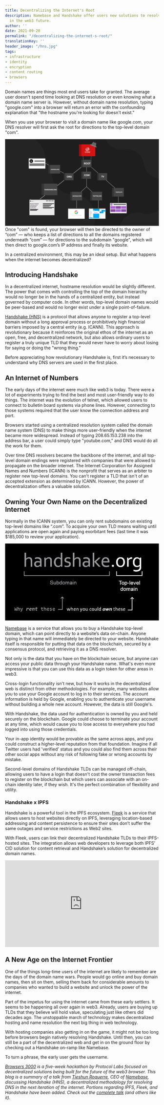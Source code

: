 ```yaml
---
title: Decentralizing the Internet's Root
description: Namebase and Handshake offer users new solutions to resolving hostnames
  in the web3 future.
author: ''
date: 2021-09-20
permalink: "/decentralizing-the-internet-s-root/"
translationKey: ''
header_image: "/hns.jpg"
tags:
- infrastructure
- identity
- encryption
- content routing
- browsers
---
```


Domain names are things most end users take for granted. The average user doesn't spend time looking at DNS resolution or even knowing what a domain name server is. However, without domain name resolution, typing "google.com" into a browser will return an error with the confounding explanation that "the hostname you're looking for doesn't exist."

When you use your browser to visit a domain name like google.com, your DNS resolver will first ask the root for directions to the top-level domain "com".

![ICAAN controls the DNS root](../assets/icann-controls-the-dns-root.png)  
Once "com" is found, your browser will then be directed to the owner of “com” — who keeps a list of directions to all the domains registered underneath “com” — for directions to the subdomain "google", which will then direct to google.com’s IP address and finally its website.

In a centralized environment, this may be an ideal setup. But what happens when the internet becomes decentralized?

## Introducing Handshake

In a decentralized internet, hostname resolution would be slightly different. The power that comes with controlling the top of the domain hierarchy would no longer be in the hands of a centralized entity, but instead governed by computer code. In other words, top-level domain names would be peer-based and would no longer exist under a single point-of-failure.

[Handshake (HNS)](https://handshake.org/) is a protocol that allows anyone to register a top-level domain without a long approval process or prohibitively high financial barriers imposed by a central entity (e.g. ICANN). This approach is revolutionary because it reinforces the original ethos of the internet as an open, free, and decentralized network, but also allows ordinary users to register a truly unique TLD that they would never have to worry about losing for saying or doing the "wrong thing."

Before appreciating how revolutionary Handshake is, first it’s necessary to understand why DNS servers are used in the first place.

## An Internet of Numbers

The early days of the internet were much like web3 is today. There were a lot of experiments trying to find the best and most user-friendly way to do things. The internet was the evolution of telnet, which allowed users to connect to bulletin board systems via phone lines. However, connecting to those systems required that the user know the connection address and port.

Browsers started using a centralized resolution system called the domain name system (DNS) to make things more user-friendly when the internet became more widespread. Instead of typing 208.65.153.238 into the address bar, a user could simply type "youtube.com," and DNS would do all the work for them.

Over time DNS resolvers became the backbone of the internet, and all top-level domain endings were registered with companies that were allowed to propagate on the broader internet. The Internet Corporation for Assigned Names and Numbers (ICANN) is the nonprofit that serves as an arbiter to register new top-level domains. You can't register a TLD that isn't of an accepted extension as determined by ICANN. However, the power of decentralization offers a valuable solution.

## Owning Your Own Name on the Decentralized Internet

Normally in the ICANN system, you can only rent subdomains on existing top-level domains like “.com”. To acquire your own TLD means waiting until applications are open again and paying exorbitant fees (last time it was $185,000 to review your application).

![Why rent when you can own](../assets/why-rent-when-you-can-own-smaller-black.png)

[Namebase](https://www.namebase.io/) is a service that allows you to buy a Handshake top-level domain, which can point directly to a website’s data on-chain. Anyone typing in that name will immediately be directed to your website. Handshake itself is responsible for putting that data on the blockchain, secured by a consensus protocol, and retrieving it as a DNS resolver.

Not only is the data that you have on the blockchain secure, but anyone can access your public data through your Handshake name. What's even more impressive is that you can use this data as a login token for other areas in web3.

Cross-login functionality isn't new, but how it works in the decentralized web is distinct from other methodologies. For example, many websites allow you to use your Google account to log in to their services. The account information is held by Google, enabling you to authenticate your username without building a whole new account. However, the data is still Google's.

With Handshake, the data used for authentication is owned by you and held securely on the blockchain. Google could choose to terminate your account at any time, which would cause you to lose access to everywhere you had logged into using those credentials.

Your in-app identity would be provable as the same across apps, and you could construct a higher-level reputation from that foundation. Imagine if all Twitter users had 'verified' status and you could also find them across their other social apps without any risk of following fake or wrong accounts by mistake.

Second-level domains of Handshake TLDs can be managed off-chain, allowing users to have a login that doesn't cost the owner transaction fees to register on the blockchain but which users can associate with an on-chain identity later, if they wish. It's the perfect combination of flexibility and utility.

### Handshake x IPFS

Handshake is a powerful tool in the IPFS ecosystem. [Fleek](https://fleek.co/) is a service that allows users to host websites directly on IPFS, leveraging location-based addressing and content persistence to ensure their sites don’t suffer the same outages and service restrictions as Web2 sites.

With Fleek, users can link their decentralized Handshake TLDs to their IPFS-hosted sites. The integration allows web developers to leverage both IPFS’ CID solution for content retrieval and Handshake’s solution for decentralized domain names.

<div style="position: relative; padding-bottom: 56.25%; height: 0; overflow: hidden;">
  <iframe src="https://www.youtube.com/embed/OQiUK1Si_ck" style="position: absolute; top: 0; left: 0; width: 100%; height: 100%; border:0;" allowfullscreen title="Browsers 3000: Decentralizing the Internet's root with (HNS) Handshake - Tieshun Roquerre"></iframe>
</div>

## A New Age on the Internet Frontier

One of the things long-time users of the internet are likely to remember are the days of the domain name wars. People would go online and buy domain names, then sit on them, selling them back for considerable amounts to companies who wanted to build a website and unlock the power of the internet.

Part of the impetus for using the internet came from these early settlers. It seems to be happening all over again in web3. Already, users are buying up TLDs that they believe will hold value, speculating just like others did decades ago. The unstoppable march of technology makes decentralized hosting and name resolution the next big thing in web technology.

With hosting companies also getting in on the game, it might not be too long before browsers begin natively resolving Handshake. Until then, you can still be a part of the decentralized web and get in on the ground floor by checking out a Handshake on-ramp like Namebase.

To turn a phrase, the early user gets the username.

[_Browsers 3000_](https://events.protocol.ai/2021/browsers3000/) _is a five-week hackathon by Protocol Labs focused on decentralized solutions being built for the future of the web3 browser. This blog is a summary of a talk from_ [_Tieshun Roquerre_](https://twitter.com/TieshunR "Tieshun Roquerre")_, CEO of_ [_Namebase_](https://www.namebase.io/ "Namebase")_, discussing Handshake (HNS), a decentralized methodology for resolving DNS in the next iteration of the internet. Portions regarding IPFS, Fleek, and Handshake have been added. Check out the_ [_complete talk_](https://www.youtube.com/watch?v=OQiUK1Si_ck&list=PLuhRWgmPaHtR2MDeMaiUcsBmBqpIBqFEP&index=11) _(and others like it)._